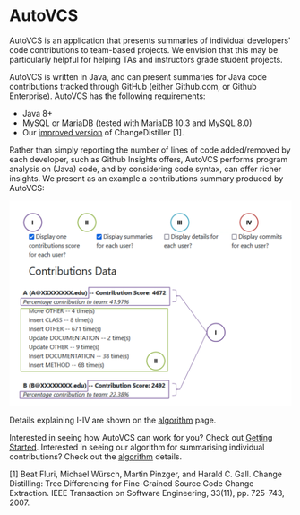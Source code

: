 # AutoVCS

AutoVCS is an application that presents summaries of individual developers' code contributions to team-based projects.  We envision that this may be particularly helpful for helping TAs and instructors grade student projects.


AutoVCS is written in Java, and can present summaries for Java code contributions tracked through GitHub (either Github.com, or Github Enterprise).  AutoVCS has the following requirements:
- Java 8+
- MySQL or MariaDB (tested with MariaDB 10.3 and MySQL 8.0)
- Our [improved version](https://github.com/AutoVCS/ChangeDistiller) of ChangeDistiller [1].


Rather than simply reporting the number of lines of code added/removed by each developer, such as Github Insights offers, AutoVCS performs program analysis on (Java) code, and by considering code syntax, can offer richer insights.  We present as an example a contributions summary produced by AutoVCS:

![](figures/AutoVCS_ContributionsData_Annotated.png)

Details explaining I-IV are shown on the [algorithm](AutoVCS-Algorithm) page.

Interested in seeing how AutoVCS can work for you?  Check out [Getting Started](Getting-Started).  Interested in seeing our algorithm for summarising individual contributions?  Check out the [algorithm](AutoVCS-Algorithm) details.  


[1] Beat Fluri, Michael Würsch, Martin Pinzger, and Harald C. Gall. Change Distilling: Tree Differencing for Fine-Grained Source Code Change Extraction. IEEE Transaction on Software Engineering, 33(11), pp. 725-743, 2007.